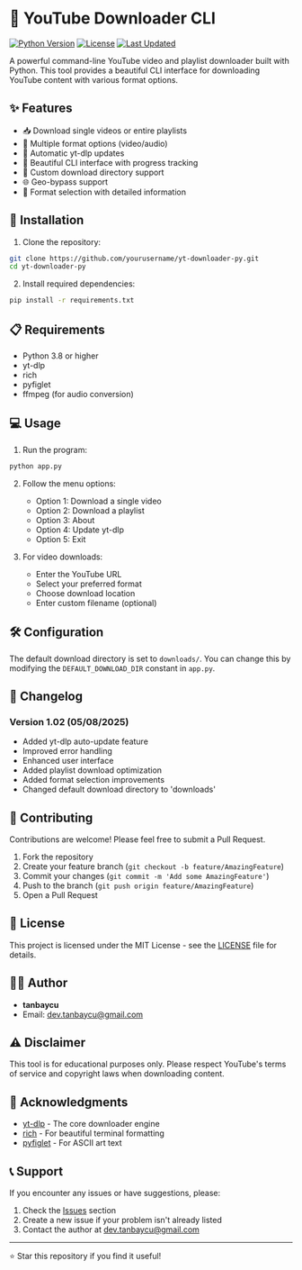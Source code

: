 # 🎥 YouTube Downloader CLI

[![Python Version](https://img.shields.io/badge/python-3.8%2B-blue)](https://www.python.org/downloads/)
[![License](https://img.shields.io/badge/license-MIT-green)](LICENSE)
[![Last Updated](https://img.shields.io/badge/last%20updated-05/08/2025-orange)]()

A powerful command-line YouTube video and playlist downloader built with Python. This tool provides a beautiful CLI interface for downloading YouTube content with various format options.

## ✨ Features

- 📥 Download single videos or entire playlists
- 🎵 Multiple format options (video/audio)
- 🔄 Automatic yt-dlp updates
- 🎨 Beautiful CLI interface with progress tracking
- 📁 Custom download directory support
- 🌐 Geo-bypass support
- 🎯 Format selection with detailed information

## 🚀 Installation

1. Clone the repository:
```bash
git clone https://github.com/yourusername/yt-downloader-py.git
cd yt-downloader-py
```

2. Install required dependencies:
```bash
pip install -r requirements.txt
```

## 📋 Requirements

- Python 3.8 or higher
- yt-dlp
- rich
- pyfiglet
- ffmpeg (for audio conversion)

## 💻 Usage

1. Run the program:
```bash
python app.py
```

2. Follow the menu options:
   - Option 1: Download a single video
   - Option 2: Download a playlist
   - Option 3: About
   - Option 4: Update yt-dlp
   - Option 5: Exit

3. For video downloads:
   - Enter the YouTube URL
   - Select your preferred format
   - Choose download location
   - Enter custom filename (optional)

## 🛠️ Configuration

The default download directory is set to `downloads/`. You can change this by modifying the `DEFAULT_DOWNLOAD_DIR` constant in `app.py`.

## 📝 Changelog

### Version 1.02 (05/08/2025)
- Added yt-dlp auto-update feature
- Improved error handling
- Enhanced user interface
- Added playlist download optimization
- Added format selection improvements
- Changed default download directory to 'downloads'

## 🤝 Contributing

Contributions are welcome! Please feel free to submit a Pull Request.

1. Fork the repository
2. Create your feature branch (`git checkout -b feature/AmazingFeature`)
3. Commit your changes (`git commit -m 'Add some AmazingFeature'`)
4. Push to the branch (`git push origin feature/AmazingFeature`)
5. Open a Pull Request

## 📄 License

This project is licensed under the MIT License - see the [LICENSE](LICENSE) file for details.

## 👨‍💻 Author

- **tanbaycu**
- Email: dev.tanbaycu@gmail.com

## ⚠️ Disclaimer

This tool is for educational purposes only. Please respect YouTube's terms of service and copyright laws when downloading content.

## 🙏 Acknowledgments

- [yt-dlp](https://github.com/yt-dlp/yt-dlp) - The core downloader engine
- [rich](https://github.com/Textualize/rich) - For beautiful terminal formatting
- [pyfiglet](https://github.com/pwaller/pyfiglet) - For ASCII art text

## 📞 Support

If you encounter any issues or have suggestions, please:
1. Check the [Issues](https://github.com/yourusername/yt-downloader-py/issues) section
2. Create a new issue if your problem isn't already listed
3. Contact the author at dev.tanbaycu@gmail.com

---

⭐ Star this repository if you find it useful! 
